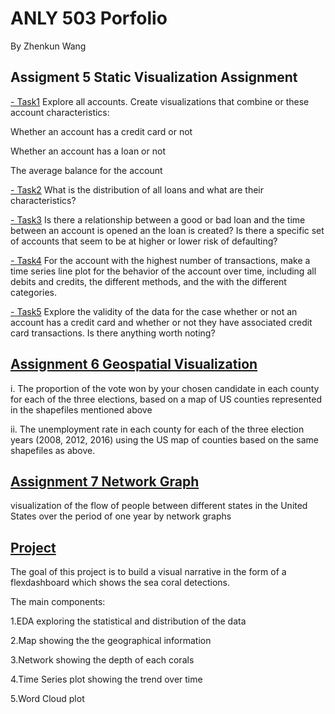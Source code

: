 

# ANLY 503 Porfolio
By Zhenkun Wang


## Assigment 5 Static Visualization Assignment

[- Task1](task1.html) Explore all accounts. Create visualizations that combine or these account characteristics:

Whether an account has a credit card or not

Whether an account has a loan or not

The average balance for the account


[- Task2](task2.html)  What is the distribution of all loans and what are their characteristics?


[- Task3](task3.html) Is there a relationship between a good or bad loan and the time between an account is opened an the loan is created? Is there a specific set of accounts that seem to be at higher or lower risk of defaulting?


[- Task4](task4.html) For the account with the highest number of transactions, make a time series line plot for the behavior of the account over time, including all debits and credits, the different methods, and the with the different categories.


[- Task5](task5.jpg) Explore the validity of the data for the case whether or not an account has a credit card and whether or not they have associated credit card transactions. Is there anything worth noting?



## [Assignment 6 Geospatial Visualization ](a6.html)

i. The proportion of the vote won by your chosen candidate in each county for each of the three elections, based on a map of US counties represented in the shapefiles mentioned above

ii. The unemployment rate in each county for each of the three election years (2008, 2012, 2016) using the US map of counties based on the same shapefiles as above. 


## [Assignment 7 Network Graph](networks.html)

visualization of the flow of people between different states in the United States over the period of one year by network graphs

## [Project](final_project.html)

The goal of this project is to build a visual narrative in the form of a flexdashboard which shows the sea coral detections.

The main components:

1.EDA exploring the statistical and distribution of the data

2.Map showing the the geographical information

3.Network showing the depth of each corals

4.Time Series plot showing the trend over time

5.Word Cloud plot
